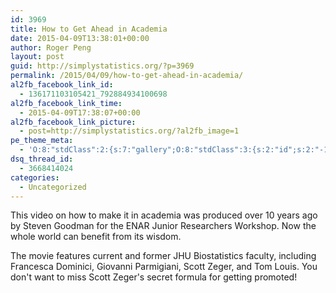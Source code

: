 ```yaml
---
id: 3969
title: How to Get Ahead in Academia
date: 2015-04-09T13:38:01+00:00
author: Roger Peng
layout: post
guid: http://simplystatistics.org/?p=3969
permalink: /2015/04/09/how-to-get-ahead-in-academia/
al2fb_facebook_link_id:
  - 136171103105421_792884934100698
al2fb_facebook_link_time:
  - 2015-04-09T17:38:07+00:00
al2fb_facebook_link_picture:
  - post=http://simplystatistics.org/?al2fb_image=1
pe_theme_meta:
  - 'O:8:"stdClass":2:{s:7:"gallery";O:8:"stdClass":3:{s:2:"id";s:2:"-1";s:5:"width";s:0:"";s:6:"height";s:0:"";}s:5:"video";O:8:"stdClass":1:{s:2:"id";s:2:"-1";}}'
dsq_thread_id:
  - 3668414024
categories:
  - Uncategorized
---
```

This video on how to make it in academia was produced over 10 years ago by Steven Goodman for the ENAR Junior Researchers Workshop. Now the whole world can benefit from its wisdom.

The movie features current and former JHU Biostatistics faculty, including Francesca Dominici, Giovanni Parmigiani, Scott Zeger, and Tom Louis. You don't want to miss Scott Zeger's secret formula for getting promoted!